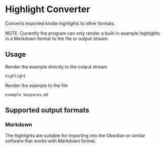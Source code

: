 # Highlight Converter

Converts exported kindle highlights to other formats.

NOTE: Currently the program can only render 
a built-in example highlights in a Markdown format to the file or output stream.

## Usage

Render the example directly to the output stream

```shell
highlight
```

Render the example to the file

```shell
example kasparov.md
```

## Supported output formats

### Markdown

The highlights are suitable for importing into the Obsidian or similar software that works with Markdown format.
